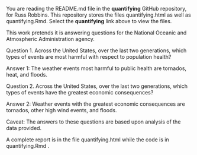 You are reading the README.md file in the **quantifying** GitHub repository, for Russ Robbins. This repository stores the files quantifying.html as well as quantifying.Rmd. Select the **quantifying** link above to view the files.

This work pretends it is answering questions for the National Oceanic and Atmospheric Administration agency.

Question 1. Across the United States, over the last two generations, which types of events are most harmful with respect to population health?

Answer 1: The weather events most harmful to public health are tornados, heat, and floods. 

Question 2. Across the United States, over the last two generations, which types of events have the greatest economic consequences?

Answer 2: Weather events with the greatest economic consequences are tornados, other high wind events, and floods. 

Caveat: The answers to these questions are based upon analysis of the data provided.

A complete report is in the file quantifying.html while the code is in quantifying.Rmd .